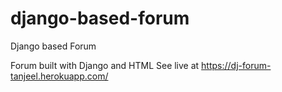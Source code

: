# django-based-forum
Django based Forum

Forum built with Django and HTML
See live at https://dj-forum-tanjeel.herokuapp.com/
